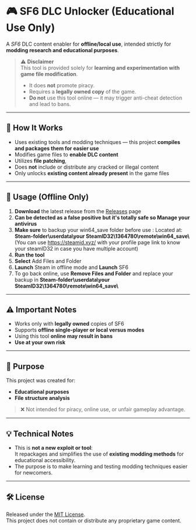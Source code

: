# 🎮 SF6 DLC Unlocker (Educational Use Only)

A *SF6* DLC content enabler for **offline/local use**, intended strictly for **modding research and educational purposes**.

> ⚠️ **Disclaimer**  
> This tool is provided solely for **learning and experimentation with game file modification**.  
> - It does **not** promote piracy.  
> - Requires a **legally owned copy** of the game.  
> - **Do not** use this tool online — it may trigger anti-cheat detection and lead to bans.

---

## 🔧 How It Works

- Uses existing tools and modding techniques — this project **compiles and packages them for easier use**
- Modifies game files to **enable DLC content**
- Utilizes **file patching**,
- Does **not** include or distribute any cracked or illegal content
- Only unlocks **existing content already present** in the game files

---

## 📁 Usage (Offline Only)

1. **Download** the latest release from the [Releases](#) page
2. **Can be detected as a false positive but it's totally safe so Manage your antivirus**
3. **Make sure** to backup your win64_save folder before use : Located at: **Steam-folder\\userdata\\your SteamID32\\1364780\\remote\\win64_save\\** (You can use https://steamid.xyz/ with your profile page link to know your steamID32 in case you have multiple account)
4. **Run the tool** 
5. **Select** Add Files and Folder
6. **Launch** Steam in offline mode and **Launch** SF6
7. To go back online, use **Remove Files and Folder** and replace your backup in **Steam-folder\\userdata\\your SteamID32\\1364780\\remote\\win64_save\\**
            

---

## ⚠ Important Notes

- Works only with **legally owned** copies of SF6
- Supports **offline single-player or local versus modes**
- Using this tool **online may result in bans**
- **Use at your own risk**

---

## 🧪 Purpose

This project was created for:

- **Educational purposes**
- **File structure analysis**

> ❌ Not intended for piracy, online use, or unfair gameplay advantage.

---

## 💡 Technical Notes

- This is **not a new exploit or tool**:  
  It repackages and simplifies the use of **existing modding methods** for educational accessibility.
- The purpose is to make learning and testing modding techniques easier for newcomers.

---

## 🛠 License

Released under the [MIT License](LICENSE).  
This project does not contain or distribute any proprietary game content.
